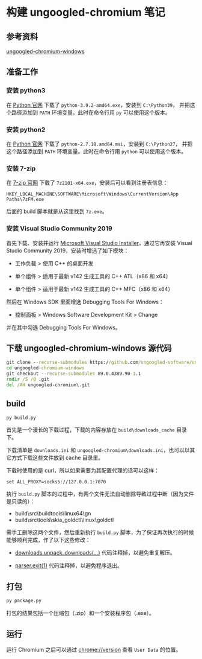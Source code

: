 # 构建 ungoogled-chromium 笔记

## 参考资料

[ungoogled-chromium-windows](https://github.com/ungoogled-software/ungoogled-chromium-windows)

## 准备工作

### 安装 python3

在 [Python 官网](https://www.python.org/downloads/) 下载了 `python-3.9.2-amd64.exe`，安装到 `C:\Python39`，
并把这个路径添加到 `PATH` 环境变量。此时在命令行用 `py` 可以使用这个版本。

### 安装 python2

在 [Python 官网](https://www.python.org/downloads/) 下载了 `python-2.7.18.amd64.msi`，安装到 `C:\Python27`，
并把这个路径添加到 `PATH` 环境变量。此时在命令行用 `python` 可以使用这个版本。

### 安装 7-zip

在 [7-zip 官网](https://www.7-zip.org/download.html) 下载了 `7z2101-x64.exe`，安装后可以看到注册表信息：
```
HKEY_LOCAL_MACHINE\SOFTWARE\Microsoft\Windows\CurrentVersion\App Paths\7zFM.exe
```
后面的 build 脚本就是从这里找到 `7z.exe`。

### 安装 Visual Studio Community 2019

首先下载、安装并运行 [Microsoft Visual Studio Installer](https://visualstudio.microsoft.com/zh-hans/)，通过它再安装
Visual Studio Community 2019，安装时增选了如下模块：

- 工作负载 > 使用 C++ 的桌面开发

- 单个组件 > 适用于最新 v142 生成工具的 C++ ATL（x86 和 x64）

- 单个组件 > 适用于最新 v142 生成工具的 C++ MFC（x86 和 x64）

然后在 Windows SDK 里面增选 Debugging Tools For Windows：

- 控制面板 > Windows Software Development Kit > Change

并在其中勾选 Debugging Tools For Windows。

## 下载 ungoogled-chromium-windows 源代码
```cmd
git clone --recurse-submodules https://github.com/ungoogled-software/ungoogled-chromium-windows.git
cd ungoogled-chromium-windows
git checkout --recurse-submodules 89.0.4389.90-1.1
rmdir /S /Q .git
del /AH ungoogled-chromium\.git
```

## build
```cmd
py build.py
```
首先是一个漫长的下载过程，下载的内容存放在 `build\downloads_cache` 目录下。

下载清单是 `downloads.ini` 和 `ungoogled-chromium\downloads.ini`，也可以以其它方式下载这些文件放到 cache 目录里。

下载时使用的是 curl，所以如果需要为其配置代理的话可以这样：
```
set ALL_PROXY=socks5://127.0.0.1:7070
```

执行 `build.py` 脚本的过程中，有两个文件无法自动删除导致过程中断（因为文件是只读的）：

- build\src\buildtools\linux64\gn
- build\src\tools\skia_goldctl\linux\goldctl

需手工删除这两个文件，然后重新执行 `build.py` 脚本，为了保证再次执行的时候能够顺利完成，作了以下这些修改：

- [downloads.unpack_downloads(...)](https://github.com/ungoogled-software/ungoogled-chromium-windows/blob/89.0.4389.90-1.1/build.py#L163)
代码注释掉，以避免重复解压。

- [parser.exit(1)](https://github.com/ungoogled-software/ungoogled-chromium-windows/blob/89.0.4389.90-1.1/build.py#L172)
代码注释掉，以避免程序退出。

## 打包
```cmd
py package.py
```
打包的结果包括一个压缩包（.zip）和一个安装程序包（.exe）。

## 运行

运行 Chromium 之后可以通过 [chrome://version](chrome://version) 查看 `User Data` 的位置。
